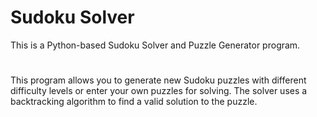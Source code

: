 # Sudoku Solver
This is a Python-based Sudoku Solver and Puzzle Generator program.
# 
This program allows you to generate new Sudoku puzzles with different difficulty levels or enter your own puzzles for solving. The solver uses a backtracking algorithm to find a valid solution to the puzzle.
